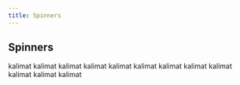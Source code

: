 ```yaml
---
title: Spinners
---
```


## Spinners

kalimat kalimat
kalimat kalimat
kalimat kalimat
kalimat kalimat
kalimat kalimat
kalimat kalimat
